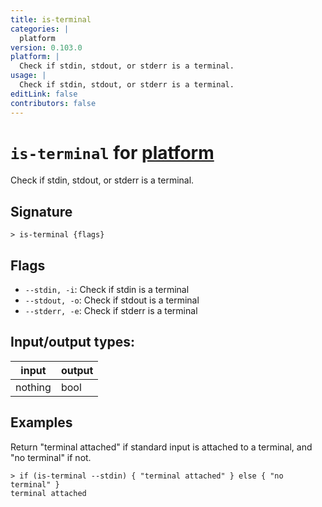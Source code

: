 ```yaml
---
title: is-terminal
categories: |
  platform
version: 0.103.0
platform: |
  Check if stdin, stdout, or stderr is a terminal.
usage: |
  Check if stdin, stdout, or stderr is a terminal.
editLink: false
contributors: false
---
```

<!-- This file is automatically generated. Please edit the command in https://github.com/nushell/nushell instead. -->

# `is-terminal` for [platform](/commands/categories/platform.md)

<div class='command-title'>Check if stdin, stdout, or stderr is a terminal.</div>

## Signature

```> is-terminal {flags} ```

## Flags

 -  `--stdin, -i`: Check if stdin is a terminal
 -  `--stdout, -o`: Check if stdout is a terminal
 -  `--stderr, -e`: Check if stderr is a terminal


## Input/output types:

| input   | output |
| ------- | ------ |
| nothing | bool   |

## Examples

Return "terminal attached" if standard input is attached to a terminal, and "no terminal" if not.
```nu
> if (is-terminal --stdin) { "terminal attached" } else { "no terminal" }
terminal attached
```
